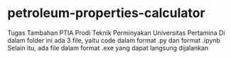 # petroleum-properties-calculator
Tugas Tambahan PTIA Prodi Teknik Perminyakan Universitas Pertamina
Di dalam folder ini ada 3 file, yaitu code dalam format .py dan format .ipynb
Selain itu, ada file dalam format .exe yang dapat langsung dijalankan
